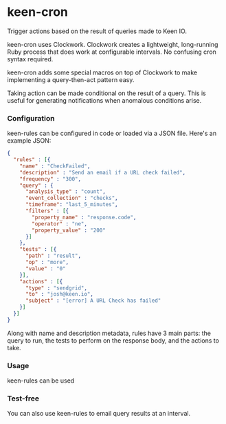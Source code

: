 # keen-cron

Trigger actions based on the result of queries made to Keen IO.

keen-cron uses Clockwork. Clockwork creates a lightweight, long-running
Ruby process that does work at configurable intervals. No confusing
cron syntax required.

keen-cron adds some special macros on top of Clockwork to make
implementing a query-then-act pattern easy.

Taking action can be made conditional on the result of a query. This is
useful for generating notifications when anomalous conditions arise.

### Configuration

keen-rules can be configured in code or loaded via a JSON file.
Here's an example JSON:


``` json
{
  "rules" : [{
    "name" : "CheckFailed",
    "description" : "Send an email if a URL check failed",
    "frequency" : "300",
    "query" : {
      "analysis_type" : "count",
      "event_collection" : "checks",
      "timeframe": "last_5_minutes",
      "filters" : [{
        "property_name" : "response.code",
        "operator" : "ne",
        "property_value" : "200"
      }]
    },
    "tests" : [{
      "path" : "result",
      "op" : "more",
      "value" : "0"
    }],
    "actions" : [{
      "type" : "sendgrid",
      "to" : "josh@keen.io",
      "subject" : "[error] A URL Check has failed"
    }]
  }]
}
```

Along with name and description metadata, rules have 3 main parts: the query to
run, the tests to perform on the response body, and the actions to take.

### Usage

keen-rules can be used

### Test-free

You can also use keen-rules to email query results at an interval.
